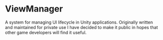 # ViewManager
A system for managing UI lifecycle in Unity applications. Originally written and maintained for private use I have decided to make it public in hopes that other game developers will find it useful.